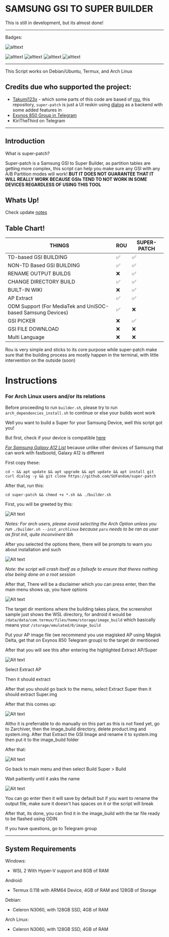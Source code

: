 # SAMSUNG GSI TO SUPER BUILDER

This is still in development, but its almost done!

---

Badges:

![alttext](https://img.shields.io/static/v1?label=status%20on%20git&message=devel(Developement)&color=red&style=flat-square)

![alttext](https://img.shields.io/static/v1?label=Status%20on%20Termux&message=working&color=brightgreen&style=flat-square&logo=android) ![alttext](https://img.shields.io/static/v1?label=Status%20on%20WSL&message=ERROR&color=red&style=flat-square&logo=windowsterminal) ![alttext](https://img.shields.io/badge/Debian-WORKING-brightgreen?style=flat-square&logo=debian) ![alttext](https://img.shields.io/badge/Arch_Linux-Unstable-red?style=flat&logo=archlinux)


---

This Script works on Debian/Ubuntu, Termux, and Arch Linux


## Credits due who supported the project:

- [Takumi123x](https://github.com/Takumi123x) - which some parts of this code are based of [rou](https://github.com/Takumi123x/rou), this repository, `super-patch` is just a UI reskin using [dialog](https://invisible-island.net/dialog/) as a backend with some added features in
- [Exynos 850 Group in Telegram](https://t.me/a12schat)
- KiriTheThird on Telegram

---

## Introduction

What is super-patch?

Super-patch is a Samsung GSI to Super Builder, as partition tables are getting more complex, this script can help you make sure any GSI with any A/B Partition modes will work! **BUT IT DOES NOT GUARANTEE THAT IT WILL REALLY WORK BECAUSE GSIs TEND TO NOT WORK IN SOME DEVICES REGARDLESS OF USING THIS TOOL**

## Whats Up!

Check update [notes](/updates/notes/0.9.md)

## Table Chart!

| THINGS                                                     | ROU | SUPER-PATCH |
|------------------------------------------------------------|-----|-------------|
| TD-based GSI BUILDING                                      |  ✅  |      ✅      |
| NON-TD Based GSI BUILDING                                  |  ✅  |      ✅      |
| RENAME OUTPUT BUILDS                                       |  ❌  |      ✅      |
| CHANGE DIRECTORY BUILD                                     |  ✅  |      ✅      |
| BUILT-IN WIKI                                              |  ❌  |      ✅      |
| AP Extract                                                 |  ✅  |      ✅      |
| ODM Support (For MediaTek and UniSOC-based Samsung Devices) |  ✅  |      ❌      |
| GSI PICKER                                                 |  ❌  |      ✅      |
| GSI FILE DOWNLOAD                                          |  ❌  |      ❌      |
| Multi Language                                             |  ❌  |      ❌      |

Rou is very simple and sticks to its core purpose while super-patch make sure that the building process are mostly happen in the terminal, with little intervention on the outside (soon)

# Instructions

### For Arch Linux users and/or its relations

Before proceeding to run `builder.sh`, please try to run `arch_dependencies_install.sh` to continue or else your builds wont work


Well you want to build a Super for your Samsung Device, well this script got you!


But first, check if your device is compatible [here](https://github.com/phhusson/treble_experimentations/wiki/Samsung)

[*For Samsung Galaxy A12 List*](https://github.com/phhusson/treble_experimentations/wiki/Samsung-Galaxy-A12s-%28Exynos-850%29) because unlike other devices of Samsung that can work with fastbootd, Galaxy A12 is different

First copy these:

```
cd ~ && apt update && apt upgrade && apt update && apt install git curl dialog -y && git clone https://github.com/SUFandom/super-patch
```


After that, run this:

```
cd super-patch && chmod +x *.sh && ./builder.sh
```

First, you will be greeted by this:

![Alt text](/media_md/img/env.png)

*Notes:*
*For arch users, please avoid selecting the Arch Option unless you run `./builder.sh --inst_archlinux`* *because `paru` needs to be ran as user as first init, quite inconvinent tbh*

After you selected the options there, there will be prompts to warn you about installation and such

![Alt text](/media_md/img/are_u_debian.png)

*Note: the script will crash itself as a failsafe to ensure that theres nothing else being done on a root session*

After that, There will be a disclaimer which you can press enter, then the main menu shows up, you have options


![Alt text](media_md/img/image.png)

The target dir mentions where the building takes place, the screenshot sample just shows the WSL directory, for android it would be `/data/data/com.termux/files/home/storage/image_build` which basically means your `/storage/emulated/0/image_build`

Put your AP image file (we recommend you use magisked AP using Magisk Delta, get that on Exynos 850 Telegram group) to the target dir mentioned

After that you will see this after entering the highlighted Extract AP/Super

![Alt text](media_md/img/image_1.png)

Select Extract AP

Then it should extract 

After that you should go back to the menu, select Extract Super then it should extract Super.img

After that this comes up:

![Alt text](media_md/img/image_2.png)

Altho it is preferrable to do manually on this part as this is not fixed yet, go to Zarchiver, then the image_build directory, delete product.img and system.img. After that Extract the GSI Image and rename it to system.img then put it to the image_build folder 

After that:

![Alt text](media_md/img/image3.png)

Go back to main menu and then select Build Super > Build 

Wait paitiently until it asks the name

![Alt text](media_md/img/image_4.png)

You can go enter then it will save by default but if you want to rename the output file, make sure it doesn't has spaces on it or the script will break

After that, its done, you can find it in the image_build with the tar file ready to be flashed using ODIN

If you have questions, go to Telegram group 

---

## System Requirements 

Windows:
- WSL 2 With Hyper-V support and 8GB of RAM 

Android:
- Termux 0.118 with ARM64 Device, 4GB of RAM and 128GB of Storage 

Debian:
- Celeron N3060, with 128GB SSD, 4GB of RAM

Arch Linux:
- Celeron N3060, with 128GB SSD, 4GB of RAM


